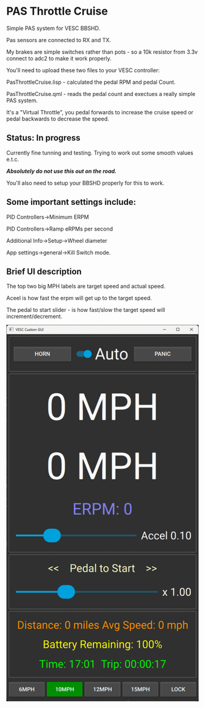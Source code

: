 # PAS Throttle Cruise


Simple PAS system for VESC BBSHD.


Pas sensors are connected to RX and TX.

My brakes are simple switches rather than pots - so a 10k resistor from 3.3v connect to adc2 to make it work properly.

You'll need to upload these two files to your VESC controller:

  PasThrottleCruise.lisp - calculated the pedal RPM and pedal Count.

  PasThrottleCruise.qml - reads the pedal count and exectues a really simple PAS system.

It's a "Virtual Throttle", you pedal forwards to increase the cruise speed or pedal backwards to decrease the speed.

## Status: In progress 

Currently fine tunning and testing. Trying to work out some smooth values e.t.c.

___Absolutely do not use this out on the road.___

You'll also need to setup your BBSHD properly for this to work.

## Some important settings include:

PID Controllers->Minimum ERPM

PID Controllers->Ramp eRPMs per second

Additional Info->Setup->Wheel diameter

App settings->general->Kill Switch mode.

## Brief UI description

The top two big MPH labels are target speed and actual speed.

Aceel is how fast the erpm will get up to the target speed.

The pedal to start slider - is how fast/slow the target speed will increment/decrement.

![](./Images/MainApp.png)
